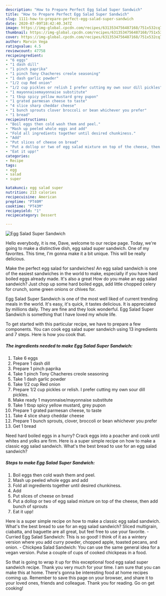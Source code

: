 ```yaml
---
description: "How to Prepare Perfect Egg Salad Super Sandwich"
title: "How to Prepare Perfect Egg Salad Super Sandwich"
slug: 1111-how-to-prepare-perfect-egg-salad-super-sandwich
date: 2020-07-09T18:42:40.347Z
image: https://img-global.cpcdn.com/recipes/6313534756487168/751x532cq70/egg-salad-super-sandwich-recipe-main-photo.jpg
thumbnail: https://img-global.cpcdn.com/recipes/6313534756487168/751x532cq70/egg-salad-super-sandwich-recipe-main-photo.jpg
cover: https://img-global.cpcdn.com/recipes/6313534756487168/751x532cq70/egg-salad-super-sandwich-recipe-main-photo.jpg
author: Marvin Vega
ratingvalue: 4.5
reviewcount: 47758
recipeingredient:
- "6 eggs"
- "1 dash dill"
- "1 pinch paprika"
- "1 pinch Tony Chacheres creole seasoning"
- "1 dash garlic powder"
- "1/2 cup Red onion"
- "1/2 cup pickles or relish I prefer cutting my own sour dill pickles"
- "1 mayonnaisemayonnaise substitute"
- "1 tbsp spicy yellow mustard grey pupon"
- "1 grated parmesan cheese to taste"
- "4 slice sharp cheddar cheese"
- "1 bunch sprouts clover broccoli or bean whichever you prefer"
- "1 bread"
recipeinstructions:
- "Boil eggs then cold wash them and peel."
- "Mash up peeled whole eggs and add"
- "Fold all ingredients together until desired chunkiness."
- "Add"
- "Put slices of cheese on bread"
- "Put a dollop or two of egg salad mixture on top of the cheese, then add bunch of sprouts"
- "Eat it upp!"
categories:
- Recipe
tags:
- egg
- salad
- super

katakunci: egg salad super 
nutrition: 213 calories
recipecuisine: American
preptime: "PT40M"
cooktime: "PT43M"
recipeyield: "1"
recipecategory: Dessert

---
```



![Egg Salad Super Sandwich](https://img-global.cpcdn.com/recipes/6313534756487168/751x532cq70/egg-salad-super-sandwich-recipe-main-photo.jpg)

Hello everybody, it is me, Dave, welcome to our recipe page. Today, we're going to make a distinctive dish, egg salad super sandwich. One of my favorites. This time, I'm gonna make it a bit unique. This will be really delicious.

Make the perfect egg salad for sandwiches! An egg salad sandwich is one of the easiest sandwiches in the world to make, especially if you have hard boiled eggs already made. It&#39;s also a great How do you make an egg salad sandwich? Just chop up some hard boiled eggs, add little chopped celery for crunch, some green onions or chives for.

Egg Salad Super Sandwich is one of the most well liked of current trending meals in the world. It's easy, it's quick, it tastes delicious. It is appreciated by millions daily. They are fine and they look wonderful. Egg Salad Super Sandwich is something that I have loved my whole life.


To get started with this particular recipe, we have to prepare a few components. You can cook egg salad super sandwich using 13 ingredients and 7 steps. Here is how you cook that.

<!--inarticleads1-->

##### The ingredients needed to make Egg Salad Super Sandwich:

1. Take 6 eggs
1. Prepare 1 dash dill
1. Prepare 1 pinch paprika
1. Take 1 pinch Tony Chacheres creole seasoning
1. Take 1 dash garlic powder
1. Take 1/2 cup Red onion
1. Prepare 1/2 cup pickles or relish. I prefer cutting my own sour dill pickles.
1. Make ready 1 mayonnaise/mayonnaise substitute
1. Take 1 tbsp spicy yellow mustard, grey pupon
1. Prepare 1 grated parmesan cheese, to taste
1. Take 4 slice sharp cheddar cheese
1. Prepare 1 bunch sprouts, clover, broccoli or bean whichever you prefer
1. Get 1 bread


Need hard boiled eggs in a hurry? Crack eggs into a poacher and cook until whites and yolks are firm. Here is a super simple recipe on how to make a classic egg salad sandwich. What&#39;s the best bread to use for an egg salad sandwich? 

<!--inarticleads2-->

##### Steps to make Egg Salad Super Sandwich:

1. Boil eggs then cold wash them and peel.
1. Mash up peeled whole eggs and add
1. Fold all ingredients together until desired chunkiness.
1. Add
1. Put slices of cheese on bread
1. Put a dollop or two of egg salad mixture on top of the cheese, then add bunch of sprouts
1. Eat it upp!


Here is a super simple recipe on how to make a classic egg salad sandwich. What&#39;s the best bread to use for an egg salad sandwich? Sliced multigrain, ciabatta, and baguette are all great, but feel free to use your favorite. - Curried Egg Salad Sandwich: This is so good! I think of it as a wintery version where you add curry powder, chopped apple, toasted pecans, and onion. - Chickpea Salad Sandwich: You can use the same general idea for a vegan version. Pulse a couple of cups of cooked chickpeas in a food. 

So that is going to wrap it up for this exceptional food egg salad super sandwich recipe. Thank you very much for your time. I am sure that you can make this at home. There's gonna be interesting food at home recipes coming up. Remember to save this page on your browser, and share it to your loved ones, friends and colleague. Thank you for reading. Go on get cooking!
